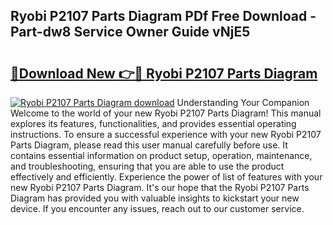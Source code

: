 ## Ryobi P2107 Parts Diagram PDf Free Download - Part-dw8 Service Owner Guide vNjE5

# <h2><a href="http://dfo0wm.blite.top/?on=Ryobi+P2107+Parts+Diagram">🔗Download New 👉🔴 Ryobi P2107 Parts Diagram</a></h2>

[![Ryobi P2107 Parts Diagram download](https://i.imgur.com/lujVjoI.png)](http://dfo0wm.blite.top/?on=Ryobi+P2107+Parts+Diagram)
Understanding Your Companion Welcome to the world of your new Ryobi P2107 Parts Diagram! This manual explores its features, functionalities, and provides essential operating instructions. To ensure a successful experience with your new Ryobi P2107 Parts Diagram, please read this user manual carefully before use. It contains essential information on product setup, operation, maintenance, and troubleshooting, ensuring that you are able to use the product effectively and efficiently. Experience the power of list of features with your new Ryobi P2107 Parts Diagram. It's our hope that the Ryobi P2107 Parts Diagram has provided you with valuable insights to kickstart your new device. If you encounter any issues, reach out to our customer service.
